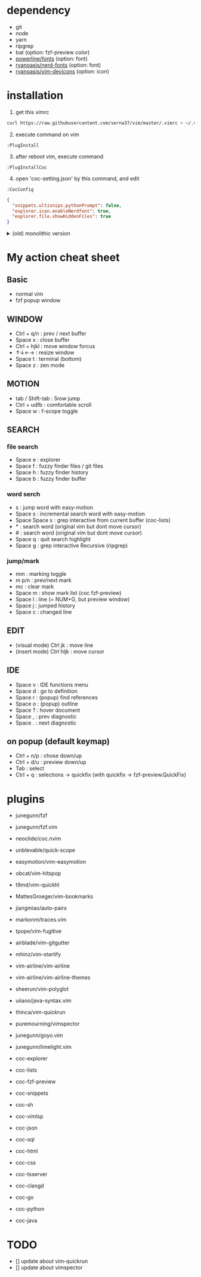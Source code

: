 # dependency
- git
- node
- yarn
- ripgrep
- bat (option: fzf-preview color)
- [powerline/fonts](https://github.com/powerline/fonts) (option: font)
- [ryanoasis/nerd-fonts](https://github.com/ryanoasis/nerd-fonts) (option: font)
- [ryanoasis/vim-devicons](https://github.com/ryanoasis/vim-devicons) (option: icon)

# installation
1. get this vimrc
```sh
curl https://raw.githubusercontent.com/serna37/vim/master/.vimrc > ~/.vimrc
```
2. execute command on vim
```
:PlugInstall
```
3. after reboot vim, execute command
```
:PlugInstallCoc
```
4. open 'coc-setting.json' by this command, and edit
```
:CocConfig
```
```json
{
  "snippets.ultisnips.pythonPrompt": false,
  "explorer.icon.enableNerdfont": true,
  "explorer.file.showHiddenFiles": true
}
```

<details>
<summary>(old) monolithic version</summary>
# monolithic version
[feature] no plugin, all function is on this vimrc.
or (exclude plugin mode)
curl https://raw.githubusercontent.com/serna37/vim/master/monolithic.vim > ~/.vimrc

```monolithic initiation.vim
<Space>n Azathoth<CR>
```

# snippet(for v-snip)
for vsnip, this is "create snippet" snippet

```vsnip.json
{
    "sni": {
        "prefix": ["sni"],
        "body": [
            ",\"${1}\": {"
            ,"  \"prefix\": [\"${2}\"],"
            ,"  \"body\": [\"${3}\"]"
            ,"}"
        ]
    }

}
```

</details>

# My action cheat sheet
## Basic
- normal vim
- fzf popup window

## WINDOW
- Ctrl + q/n : prev / next buffer
- Space x : close buffer
- Ctrl + hjkl : move window forcus
- ↑↓←→ : resize window
- Space t : terminal (bottom)
- Space z : zen mode

## MOTION
- tab / Shift-tab : 5row jump
- Ctrl + udfb : comfortable scroll
- Space w : f-scope toggle

## SEARCH
### file search
- Space e : explorer
- Space f : fuzzy finder files / git files
- Space h : fuzzy finder history
- Space b : fuzzy finder buffer

### word serch
- s : jump word with easy-motion
- Space s : incremental search word with easy-motion
- Space Space s : grep interactive from current buffer (coc-lists)
- \* : search word (original vim but dont move cursor)
- \# : search word (original vim but dont move cursor)
- Space q : quit search highlight
- Space g : grep interactive Recursive (ripgrep)

### jump/mark
- mm : marking toggle
- m p/n : prev/next mark
- mc : clear mark
- Space m : show mark list (coc fzf-preview)
- Space l : line (= NUM+G, but preview window)
- Space j : jumped history
- Space c : changed line

## EDIT
- (visual mode) Ctrl jk : move line
- (insert mode) Ctrl hljk : move cursor

## IDE
- Space v : IDE functions menu
- Space d : go to definition
- Space r : (popup) find references
- Space o : (popup) outline
- Space ? : hover document
- Space , : prev diagnostic
- Space . : next diagnostic

## on popup (default keymap)
- Ctrl + n/p : chose down/up
- Ctrl + d/u : preview down/up
- Tab : select
- Ctrl + q : selections -> quickfix
(with quickfix -> fzf-preview.QuickFix)

# plugins
- junegunn/fzf
- junegunn/fzf.vim
- neoclide/coc.nvim
- unblevable/quick-scope
- easymotion/vim-easymotion
- obcat/vim-hitspop
- t9md/vim-quickhl
- MattesGroeger/vim-bookmarks
- jiangmiao/auto-pairs
- markonm/traces.vim
- tpope/vim-fugitive
- airblade/vim-gitgutter
- mhinz/vim-startify
- vim-airline/vim-airline
- vim-airline/vim-airline-themes
- sheerun/vim-polyglot
- uiiaoo/java-syntax.vim
- thinca/vim-quickrun
- puremourning/vimspector
- junegunn/goyo.vim
- junegunn/limelight.vim

- coc-explorer
- coc-lists
- coc-fzf-preview
- coc-snippets
- coc-sh
- coc-vimlsp
- coc-json
- coc-sql
- coc-html
- coc-css
- coc-tsserver
- coc-clangd
- coc-go
- coc-python
- coc-java

# TODO
- [] update about vim-quickrun
- [] update about vimspector
